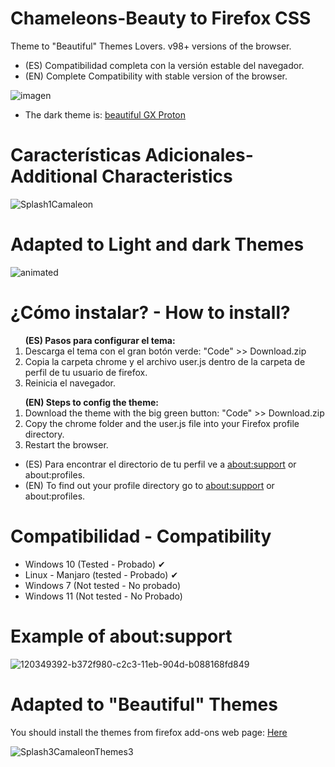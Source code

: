 # Chameleons-Beauty to Firefox CSS
Theme to "Beautiful" Themes Lovers. v98+ versions of the browser.
<ul><li>(ES) Compatibilidad completa con la versión estable del navegador.</li>
<li>(EN) Complete Compatibility with stable version of the browser.</li></ul>

![imagen](https://user-images.githubusercontent.com/22057609/157924816-3a4db6fe-c29a-4c08-8164-0c55753abb45.png)

<ul><li>The dark theme is: <a href= "https://addons.mozilla.org/es/firefox/addon/beautiful-opera-gx-proton/">beautiful GX Proton</a></li></ul>

# Características Adicionales- Additional Characteristics

![Splash1Camaleon](https://user-images.githubusercontent.com/22057609/140859159-3de9c86a-6afe-42fc-a6cf-f5843702bba0.png)

# Adapted to Light and dark Themes

![animated](https://user-images.githubusercontent.com/22057609/157925612-7c2b2b53-f90b-4334-9d4d-398970fc495b.png)

# ¿Cómo instalar? - How to install?

<ol><b>(ES) Pasos para configurar el tema:</b>

   <li>Descarga el tema con el gran botón verde: "Code" >> Download.zip</li>
   <li>Copia la carpeta chrome y el archivo user.js dentro de la carpeta de perfil de tu usuario de firefox.</li>
   <li>Reinicia el navegador.</li></ol>

<ol><b>(EN) Steps to config the theme:</b>
   <li>Download the theme with the big green button: "Code" >> Download.zip</li> 
   <li>Copy the chrome folder and the user.js file into your Firefox profile directory. </li>
   <li>Restart the browser. </li></ol>
   <ul>
<li>(ES) Para encontrar el directorio de tu perfil ve a <a href="https://github.com/Godiesc/Chameleons-Beauty#example-of-aboutsupport"> about:support</a> or about:profiles. </li>
<li>(EN) To find out your profile directory go to <a href="https://github.com/Godiesc/Chameleons-Beauty#example-of-aboutsupport"> about:support</a> or about:profiles.</li></ul>

# Compatibilidad - Compatibility

<ul><li>Windows 10 (Tested - Probado) ✔
<li>Linux - Manjaro (tested - Probado) ✔
<li>Windows 7 (Not tested - No probado)</li>
<li>Windows 11 (Not tested - No Probado)</li></ul>

# Example of about:support
![120349392-b372f980-c2c3-11eb-904d-b088168fd849](https://user-images.githubusercontent.com/22057609/156908375-824f8679-56a5-4d09-a86f-353a7f61135e.png)

# Adapted to "Beautiful" Themes

You should install the themes from firefox add-ons web page: <a href= "https://addons.mozilla.org/es/firefox/user/7024772/">Here</a>

![Splash3CamaleonThemes3](https://user-images.githubusercontent.com/22057609/122129403-a85bb580-cdfb-11eb-8699-aaba1ff4d1e4.jpg)
